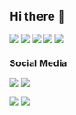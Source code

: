 ## Hi there 👋

![](https://api.iconify.design/vscode-icons/file-type-html.svg?color=%23149eca&width=32&height=32) ![](https://api.iconify.design/vscode-icons/file-type-css.svg?color=%23149eca&width=32&height=32) ![](https://api.iconify.design/mdi/language-javascript.svg?color=%23ffd60a&width=32&height=32) ![](https://api.iconify.design/mdi/react.svg?color=%23149eca&width=32&height=32) ![](https://api.iconify.design/devicon/csharp.svg?color=%23149eca&width=32&height=32)


### Social Media

![](https://api.iconify.design/icon-park/instagram.svg?color=%23149eca&width=32&height=32) ![](https://api.iconify.design/icon-park/twitter.svg?color=%23149eca&width=32&height=32)

[![](https://api.iconify.design/skill-icons/instagram.svg?width=32&height=32)](https://www.instagram.com/eray.jsx/) [![](https://api.iconify.design/skill-icons/twitter.svg?width=32&height=32)](https://twitter.com/erayjs)
